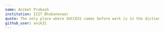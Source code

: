 ```yaml
---
name: Aniket Prakash
institution: IIIT Bhubaneswar
quote: The only place where SUCCESS comes before work is in the dictionary
github_user: anik31
---
```

